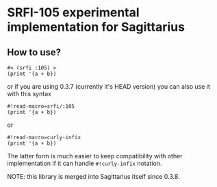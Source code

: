 # SRFI-105 experimental implementation for Sagittarius

## How to use?

    #< (srfi :105) >
    (print '{a + b})

or if you are using 0.3.7 (currently it's HEAD version) you can also use it with
this syntax

    #!read-macro=srfi/:105
    (print '{a + b})

or

    #!read-macro=curly-infix
    (print '{a + b})

The latter form is much easier to keep compatibility with other implementation
if it can handle `#!curly-infix` notation.

NOTE: this library is merged into Sagittarius itself since 0.3.8.